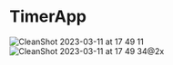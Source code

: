 # TimerApp
![CleanShot 2023-03-11 at 17 49 11](https://user-images.githubusercontent.com/62521215/224491331-c71249c1-a949-4077-8b67-f502da38bc8b.gif)
![CleanShot 2023-03-11 at 17 49 34@2x](https://user-images.githubusercontent.com/62521215/224491338-99f08556-9ac9-4292-b7b1-c37292bb51c0.png)
